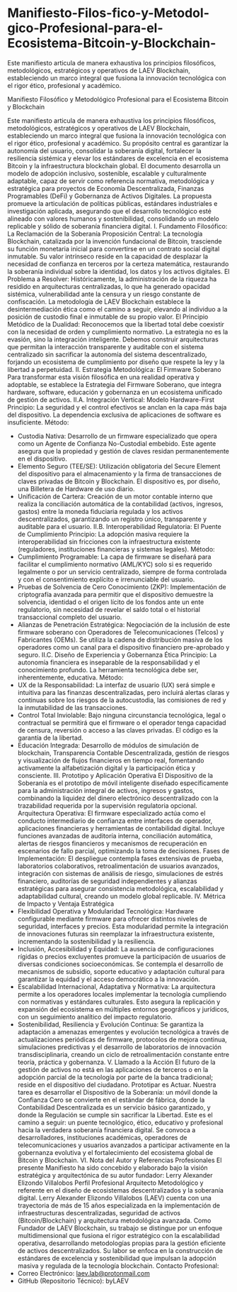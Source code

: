 # Manifiesto-Filos-fico-y-Metodol-gico-Profesional-para-el-Ecosistema-Bitcoin-y-Blockchain-
Este manifiesto articula de manera exhaustiva los principios filosóficos, metodológicos, estratégicos y operativos de LAEV Blockchain, estableciendo un marco integral que fusiona la innovación tecnológica con el rigor ético, profesional y académico. 

Manifiesto Filosófico y Metodológico Profesional para el Ecosistema Bitcoin y Blockchain

Este manifiesto articula de manera exhaustiva los principios filosóficos, metodológicos, estratégicos y operativos de LAEV Blockchain, estableciendo un marco integral que fusiona la innovación tecnológica con el rigor ético, profesional y académico. Su propósito central es garantizar la autonomía del usuario, consolidar la soberanía digital, fortalecer la resiliencia sistémica y elevar los estándares de excelencia en el ecosistema Bitcoin y la infraestructura blockchain global.
El documento desarrolla un modelo de adopción inclusivo, sostenible, escalable y culturalmente adaptable, capaz de servir como referencia normativa, metodológica y estratégica para proyectos de Economía Descentralizada, Finanzas Programables (DeFi) y Gobernanza de Activos Digitales. La propuesta promueve la articulación de políticas públicas, estándares industriales e investigación aplicada, asegurando que el desarrollo tecnológico esté alineado con valores humanos y sostenibilidad, consolidando un modelo replicable y sólido de soberanía financiera digital.
I. Fundamento Filosófico: La Reclamación de la Soberanía
Proposición Central:
La tecnología Blockchain, catalizada por la invención fundacional de Bitcoin, trasciende su función monetaria inicial para convertirse en un contrato social digital inmutable. Su valor intrínseco reside en la capacidad de desplazar la necesidad de confianza en terceros por la certeza matemática, restaurando la soberanía individual sobre la identidad, los datos y los activos digitales.
El Problema a Resolver:
Históricamente, la administración de la riqueza ha residido en arquitecturas centralizadas, lo que ha generado opacidad sistémica, vulnerabilidad ante la censura y un riesgo constante de confiscación. La metodología de LAEV Blockchain establece la desintermediación ética como el camino a seguir, elevando al individuo a la posición de custodio final e inmutable de su propio valor.
El Principio Metódico de la Dualidad:
Reconocemos que la libertad total debe coexistir con la necesidad de orden y cumplimiento normativo. La estrategia no es la evasión, sino la integración inteligente. Debemos construir arquitecturas que permitan la interacción transparente y auditable con el sistema centralizado sin sacrificar la autonomía del sistema descentralizado, forjando un ecosistema de cumplimiento por diseño que respete la ley y la libertad a perpetuidad.
II. Estrategia Metodológica: El Firmware Soberano
Para transformar esta visión filosófica en una realidad operativa y adoptable, se establece la Estrategia del Firmware Soberano, que integra hardware, software, educación y gobernanza en un ecosistema unificado de gestión de activos.
II.A. Integración Vertical: Modelo Hardware-First
Principio: La seguridad y el control efectivos se anclan en la capa más baja del dispositivo. La dependencia exclusiva de aplicaciones de software es insuficiente.
Método:
 * Custodia Nativa: Desarrollo de un firmware especializado que opera como un Agente de Confianza No-Custodial embebido. Este agente asegura que la propiedad y gestión de claves residan permanentemente en el dispositivo.
 * Elemento Seguro (TEE/SE): Utilización obligatoria del Secure Element del dispositivo para el almacenamiento y la firma de transacciones de claves privadas de Bitcoin y Blockchain. El dispositivo es, por diseño, una Billetera de Hardware de uso diario.
 * Unificación de Cartera: Creación de un motor contable interno que realiza la conciliación automática de la contabilidad (activos, ingresos, gastos) entre la moneda fiduciaria regulada y los activos descentralizados, garantizando un registro único, transparente y auditable para el usuario.
II.B. Interoperabilidad Regulatoria: El Puente de Cumplimiento
Principio: La adopción masiva requiere la interoperabilidad sin fricciones con la infraestructura existente (reguladores, instituciones financieras y sistemas legales).
Método:
 * Cumplimiento Programable: La capa de firmware se diseñará para facilitar el cumplimiento normativo (AML/KYC) solo si es requerido legalmente o por un servicio centralizado, siempre de forma controlada y con el consentimiento explícito e irrenunciable del usuario.
 * Pruebas de Solvencia de Cero Conocimiento (ZKP): Implementación de criptografía avanzada para permitir que el dispositivo demuestre la solvencia, identidad o el origen lícito de los fondos ante un ente regulatorio, sin necesidad de revelar el saldo total o el historial transaccional completo del usuario.
 * Alianzas de Penetración Estratégica: Negociación de la inclusión de este firmware soberano con Operadores de Telecomunicaciones (Telcos) y Fabricantes (OEMs). Se utiliza la cadena de distribución masiva de los operadores como un canal para el dispositivo financiero pre-aprobado y seguro.
II.C. Diseño de Experiencia y Gobernanza Ética
Principio: La autonomía financiera es inseparable de la responsabilidad y el conocimiento profundo. La herramienta tecnológica debe ser, inherentemente, educativa.
Método:
 * UX de la Responsabilidad: La interfaz de usuario (UX) será simple e intuitiva para las finanzas descentralizadas, pero incluirá alertas claras y continuas sobre los riesgos de la autocustodia, las comisiones de red y la inmutabilidad de las transacciones.
 * Control Total Inviolable: Bajo ninguna circunstancia tecnológica, legal o contractual se permitirá que el firmware o el operador tenga capacidad de censura, reversión o acceso a las claves privadas. El código es la garantía de la libertad.
 * Educación Integrada: Desarrollo de módulos de simulación de blockchain, Transparencia Contable Descentralizada, gestión de riesgos y visualización de flujos financieros en tiempo real, fomentando activamente la alfabetización digital y la participación ética y consciente.
III. Prototipo y Aplicación Operativa
El Dispositivo de la Soberanía es el prototipo de móvil inteligente diseñado específicamente para la administración integral de activos, ingresos y gastos, combinando la liquidez del dinero electrónico descentralizado con la trazabilidad requerida por la supervisión regulatoria opcional.
Arquitectura Operativa: El firmware especializado actúa como el conducto intermediario de confianza entre interfaces de operador, aplicaciones financieras y herramientas de contabilidad digital. Incluye funciones avanzadas de auditoría interna, conciliación automática, alertas de riesgos financieros y mecanismos de recuperación en escenarios de fallo parcial, optimizando la toma de decisiones.
Fases de Implementación: El despliegue contempla fases extensivas de prueba, laboratorios colaborativos, retroalimentación de usuarios avanzados, integración con sistemas de análisis de riesgo, simulaciones de estrés financiero, auditorías de seguridad independientes y alianzas estratégicas para asegurar consistencia metodológica, escalabilidad y adaptabilidad cultural, creando un modelo global replicable.
IV. Métrica de Impacto y Ventaja Estratégica
 * Flexibilidad Operativa y Modularidad Tecnológica: Hardware configurable mediante firmware para ofrecer distintos niveles de seguridad, interfaces y precios. Esta modularidad permite la integración de innovaciones futuras sin reemplazar la infraestructura existente, incrementando la sostenibilidad y la resiliencia.
 * Inclusión, Accesibilidad y Equidad: La ausencia de configuraciones rígidas o precios excluyentes promueve la participación de usuarios de diversas condiciones socioeconómicas. Se contempla el desarrollo de mecanismos de subsidio, soporte educativo y adaptación cultural para garantizar la equidad y el acceso democrático a la innovación.
 * Escalabilidad Internacional, Adaptativa y Normativa: La arquitectura permite a los operadores locales implementar la tecnología cumpliendo con normativas y estándares culturales. Esto asegura la replicación y expansión del ecosistema en múltiples entornos geográficos y jurídicos, con un seguimiento analítico del impacto regulatorio.
 * Sostenibilidad, Resiliencia y Evolución Continua: Se garantiza la adaptación a amenazas emergentes y evolución tecnológica a través de actualizaciones periódicas de firmware, protocolos de mejora continua, simulaciones predictivas y el desarrollo de laboratorios de innovación transdisciplinaria, creando un ciclo de retroalimentación constante entre teoría, práctica y gobernanza.
V. Llamado a la Acción
El futuro de la gestión de activos no está en las aplicaciones de terceros o en la adopción parcial de la tecnología por parte de la banca tradicional; reside en el dispositivo del ciudadano.
Prototipar es Actuar.
Nuestra tarea es desarrollar el Dispositivo de la Soberanía: un móvil donde la Confianza Cero se convierte en el estándar de fábrica, donde la Contabilidad Descentralizada es un servicio básico garantizado, y donde la Regulación se cumple sin sacrificar la Libertad. Este es el camino a seguir: un puente tecnológico, ético, educativo y profesional hacia la verdadera soberanía financiera digital.
Se convoca a desarrolladores, instituciones académicas, operadores de telecomunicaciones y usuarios avanzados a participar activamente en la gobernanza evolutiva y el fortalecimiento del ecosistema global de Bitcoin y Blockchain.
VI. Nota del Autor y Referencias Profesionales
El presente Manifiesto ha sido concebido y elaborado bajo la visión estratégica y arquitectónica de su autor fundador:
Lerry Alexander Elizondo Villalobos
Perfil Profesional
Arquitecto Metodológico y referente en el diseño de ecosistemas descentralizados y la soberanía digital. Lerry Alexander Elizondo Villalobos (LAEV) cuenta con una trayectoria de más de 15 años especializada en la implementación de infraestructuras descentralizadas, seguridad de activos (Bitcoin/Blockchain) y arquitectura metodológica avanzada. Como Fundador de LAEV Blockchain, su trabajo se distingue por un enfoque multidimensional que fusiona el rigor estratégico con la escalabilidad operativa, desarrollando metodologías propias para la gestión eficiente de activos descentralizados. Su labor se enfoca en la construcción de estándares de excelencia y sostenibilidad que impulsan la adopción masiva y regulada de la tecnología blockchain.
Contacto Profesional:
 * Correo Electrónico: laev.lab@protonmail.com
 * GitHub (Repositorio Técnico): byLAEV

